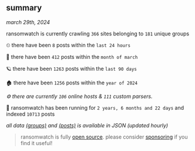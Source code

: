 
## summary
_march 29th, 2024_

ransomwatch is currently crawling `366` sites belonging to `181` unique groups

⏲ there have been `8` posts within the `last 24 hours`

🦈 there have been `412` posts within the `month of march`

🪐 there have been `1263` posts within the `last 90 days`

🏚 there have been `1256` posts within the `year of 2024`

_⚙️ there are currently `106` online hosts & `111` custom parsers._

🦕 ransomwatch has been running for `2 years, 6 months and 22 days` and indexed `10713` posts

_all data  [(groups)](http://ransomwhat.telemetry.ltd/groups) and [(posts)](http://ransomwhat.telemetry.ltd/posts) is available in JSON (updated hourly)_

> ransomwatch is fully [open source](https://github.com/joshhighet/ransomwatch#ransomwatch--). please consider [sponsoring](https://github.com/sponsors/joshhighet) if you find it useful!
